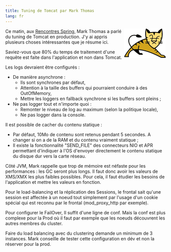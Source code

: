 ```yaml
---
title: Tuning de Tomcat par Mark Thomas
lang: fr
---
```


<img src="/assets/images/posts/2008/11/tomcat-logo.gif" style="float:right"/>

Ce matin, aux [Rencontres Spring](http://www.rencontres-spring.com/), Mark Thomas a parlé du tuning de Tomcat en production. J'y ai appris plusieurs choses intéressantes que je résume ici.

Saviez-vous que 80% du temps de traitement d'une requête est faite dans l'application et non dans Tomcat.

Les logs devraient être configurés :

- De manière asynchrone :
  - Ils sont synchrones par défaut,
  - Attention à la taille des buffers qui pourraient conduire à des OutOfMemory,
  - Mettre les loggers en fallback synchrone si les buffers sont pleins ;
- Ne pas logger tout et n'importe quoi :
  - Remonter le niveau de log au maximum (selon la politique locale),
  - Ne pas logger dans la console.

Il est possible de cacher du contenu statique :

- Par défaut, 10Mo de contenu sont retenus pendant 5 secondes. A changer si on a de la RAM et du contenu vraiment statique ;
- Il existe la fonctionnalité "SEND_FILE" des connecteurs NIO et APR permettant d'indiquer à l'OS d'envoyer directement le contenu statique du disque dur vers la carte réseau.

Côté JVM, Mark rappelle que trop de mémoire est néfaste pour les performances : les GC seront plus longs. Il faut donc avoir les valeurs de XMS/XMX les plus faibles possibles. Pour cela, il faut étudier les besoins de l'application et mettre les valeurs en fonction.

Pour le load-balancing et la réplication des Sessions, le frontal sait qu'une session est affectée à un noeud tout simplement par l'usage d'un cookie spécial qui est reconnu par le frontal (mod_proxy_http par exemple).

Pour configurer le FailOver, Il suffit d'une ligne de conf. Mais la conf est plus complexe pour la Prod où il faut par exemple que les noeuds découvrent les autres membres du cluster.

Faire du load balancing avec du clustering demande un minimum de 3 instances. Mark conseille de tester cette configuration en dév et non la réserver pour la prod.
